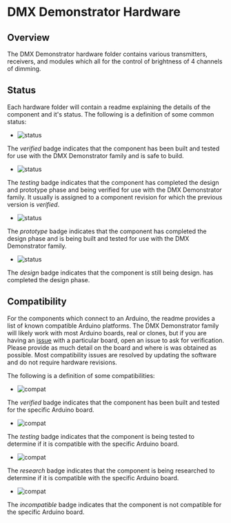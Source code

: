 # DMX Demonstrator Hardware

## Overview

The DMX Demonstrator hardware folder contains various transmitters, receivers, and modules which all for the control of brightness of 4 channels of dimming.

## Status

Each hardware folder will contain a readme explaining the details of the component and it's status. The following is a definition of some common status:

- ![status](https://img.shields.io/badge/status-verified-brightgreen)

The _verified_ badge indicates that the component has been built and tested for use with the DMX Demonstrator family and is safe to build.

- ![status](https://img.shields.io/badge/status-testing-yellow)

The _testing_ badge indicates that the component has completed the design and prototype phase and being verified for use with the DMX Demonstrator family. It usually is assigned to a component revision for which the previous version is _verified_.

- ![status](https://img.shields.io/badge/status-prototype-orange)

The _prototype_ badge indicates that the component has completed the design phase and is being built and tested for use with the DMX Demonstrator family.

- ![status](https://img.shields.io/badge/status-design-red)

The _design_ badge indicates that the component is still being design. has completed the design phase.

## Compatibility

For the components which connect to an Arduino, the readme provides a list of known compatible Arduino platforms. The DMX Demonstrator family will likely work with most Arduino boards, real or clones, but if you are having an
[issue](https://github.com/crazy-giraffe-software/dmxdemonstrator/issues) with a particular board, open an issue to ask for verification. Please provide as much detail on the board and where is was obtained as possible.
Most compatibility issues are resolved by updating the software and do not require hardware revisions.

The following is a definition of some compatibilities:

- ![compat](https://img.shields.io/badge/compat-verified-brightgreen)

The _verified_ badge indicates that the component has been built and tested for the specific Arduino board.

- ![compat](https://img.shields.io/badge/compat-testing-yellow)

The _testing_ badge indicates that the component is being tested to determine if it is compatible with the specific Arduino board.

- ![compat](https://img.shields.io/badge/compat-research-orange)

The _research_ badge indicates that the component is being researched to determine if it is compatible with the specific Arduino board.

- ![compat](https://img.shields.io/badge/compat-incompatible-red)

The _incompatible_ badge indicates that the component is not compatible for the specific Arduino board.
